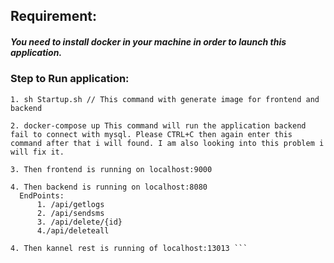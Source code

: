 ## Requirement:
#####  You need to install docker in your machine in order to launch this application.

### Step to Run application:
  ``` 
  1. sh Startup.sh // This command with generate image for frontend and backend 

 2. docker-compose up This command will run the application backend fail to connect with mysql. Please CTRL+C then again enter this command after that i will found. I am also looking into this problem i will fix it.

 3. Then frontend is running on localhost:9000

 4. Then backend is running on localhost:8080
    EndPoints:
        1. /api/getlogs
        2. /api/sendsms
        3. /api/delete/{id}
        4./api/deleteall

 4. Then kannel rest is running of localhost:13013 ```
